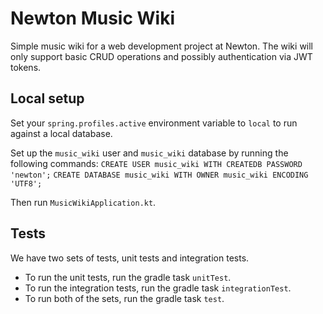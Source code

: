 # Newton Music Wiki
Simple music wiki for a web development project at Newton. The wiki will only support basic
CRUD operations and possibly authentication via JWT tokens.

## Local setup
Set your `spring.profiles.active` environment variable to `local` to run against a local database.

Set up the `music_wiki` user and `music_wiki` database by running the following commands:
`CREATE USER music_wiki WITH CREATEDB PASSWORD 'newton';`
`CREATE DATABASE music_wiki WITH OWNER music_wiki ENCODING 'UTF8';`

Then run `MusicWikiApplication.kt`.

## Tests
We have two sets of tests, unit tests and integration tests.
 - To run the unit tests, run the gradle task `unitTest`.
 - To run the integration tests, run the gradle task `integrationTest`.
 - To run both of the sets, run the gradle task `test`.